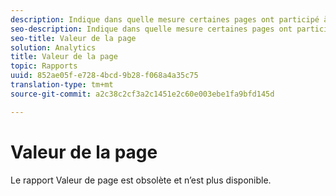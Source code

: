 ```yaml
---
description: Indique dans quelle mesure certaines pages ont participé à la génération des recettes.
seo-description: Indique dans quelle mesure certaines pages ont participé à la génération des recettes.
seo-title: Valeur de la page
solution: Analytics
title: Valeur de la page
topic: Rapports
uuid: 852ae05f-e728-4bcd-9b28-f068a4a35c75
translation-type: tm+mt
source-git-commit: a2c38c2cf3a2c1451e2c60e003ebe1fa9bfd145d

---
```



# Valeur de la page

Le rapport Valeur de page est obsolète et n’est plus disponible.

